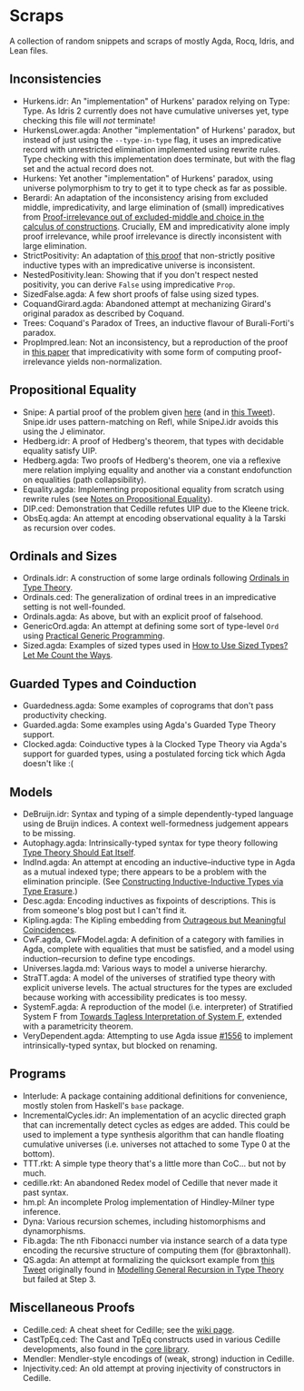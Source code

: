 # Scraps

A collection of random snippets and scraps of mostly Agda, Rocq, Idris, and Lean files.

## Inconsistencies

* Hurkens.idr: An "implementation" of Hurkens' paradox relying on Type: Type.
  As Idris 2 currently does not have cumulative universes yet, type checking this file will *not* terminate!
* HurkensLower.agda: Another "implementation" of Hurkens' paradox, but instead of just using the `--type-in-type` flag,
  it uses an impredicative record with unrestricted elimination implemented using rewrite rules.
  Type checking with this implementation does terminate, but with the flag set and the actual record does not.
* Hurkens: Yet another "implementation" of Hurkens' paradox,
  using universe polymorphism to try to get it to type check as far as possible.
* Berardi: An adaptation of the inconsistency arising from excluded middle, impredicativity,
  and large elimination of (small) impredicatives from
  [Proof-irrelevance out of excluded-middle and choice in the calculus of constructions](https://doi.org/10.1017/S0956796800001829).
  Crucially, EM and impredicativity alone imply proof irrelevance,
  while proof irrelevance is directly inconsistent with large elimination.
* StrictPositivity: An adaptation of [this proof](http://vilhelms.github.io/posts/why-must-inductive-types-be-strictly-positive/)
  that non-strictly positive inductive types with an impredicative universe is inconsistent.
* NestedPositivity.lean: Showing that if you don't respect nested positivity, you can derive `False` using impredicative `Prop`.
* SizedFalse.agda: A few short proofs of false using sized types.
* CoquandGirard.agda: Abandoned attempt at mechanizing Girard's original paradox as described by Coquand.
* Trees: Coquand's Paradox of Trees, an inductive flavour of Burali-Forti's paradox.
* PropImpred.lean: Not an inconsistency, but a reproduction of the proof in
  [this paper](https://doi.org/10.23638/LMCS-16(2:14)2020)
  that impredicativity with some form of computing proof-irrelevance yields non-normalization.

## Propositional Equality

* Snipe: A partial proof of the problem given [here](https://sympa.inria.fr/sympa/arc/coq-club/2020-10/msg00010.html)
  (and in [this Tweet](https://twitter.com/TaliaRinger/status/1314805118299037696)).
  Snipe.idr uses pattern-matching on Refl, while SnipeJ.idr avoids this using the J eliminator.
* Hedberg.idr: A proof of Hedberg's theorem, that types with decidable equality satisfy UIP.
* Hedberg.agda: Two proofs of Hedberg's theorem, one via a reflexive mere relation implying equality
  and another via a constant endofunction on equalities (path collapsibility).
* Equality.agda: Implementing propositional equality from scratch using rewrite rules 
  (see [Notes on Propositional Equality](https://ionathan.ch/2021/05/25/notes-on-equality.html)).
* DIP.ced: Demonstration that Cedille refutes UIP due to the Kleene trick.
* ObsEq.agda: An attempt at encoding observational equality à la Tarski as recursion over codes.

## Ordinals and Sizes
* Ordinals.idr: A construction of some large ordinals following [Ordinals in Type Theory](http://www.cse.chalmers.se/~coquand/ordinal.ps).
* Ordinals.ced: The generalization of ordinal trees in an impredicative setting is not well-founded.
* Ordinals.agda: As above, but with an explicit proof of falsehood.
* GenericOrd.agda: An attempt at defining some sort of type-level `Ord` using [Practical Generic Programming](https://jesper.sikanda.be/files/practical-generic-programming.pdf).
* Sized.agda: Examples of sized types used in [How to Use Sized Types? Let Me Count the Ways](https://ionathan.ch/2021/08/26/using-sized-types.html).

## Guarded Types and Coinduction
* Guardedness.agda: Some examples of coprograms that don't pass productivity checking.
* Guarded.agda: Some examples using Agda's Guarded Type Theory support.
* Clocked.agda: Coinductive types à la Clocked Type Theory via Agda's support for guarded types,
  using a postulated forcing tick which Agda doesn't like :(

## Models
* DeBruijn.idr: Syntax and typing of a simple dependently-typed language using de Bruijn indices.
  A context well-formedness judgement appears to be missing.
* Autophagy.agda: Intrinsically-typed syntax for type theory following
  [Type Theory Should Eat Itself](https://jmchapman.io/papers/lfmtp08_jmc.pdf).
* IndInd.agda: An attempt at encoding an inductive–inductive type in Agda as a mutual indexed type;
  there appears to be a problem with the elimination principle.
  (See [Constructing Inductive-Inductive Types via Type Erasure](https://eutypes.cs.ru.nl/eutypes_pmwiki/uploads/Main/books-of-abstracts-TYPES2019.pdf#page=20).)
* Desc.agda: Encoding inductives as fixpoints of descriptions. This is from someone's blog post but I can't find it.
* Kipling.agda: The Kipling embedding from [Outrageous but Meaningful Coincidences](https://personal.cis.strath.ac.uk/conor.mcbride/pub/DepRep/DepRep.pdf).
* CwF.agda, CwFModel.agda: A definition of a category with families in Agda, complete with equalities that must be satisfied,
  and a model using induction–recursion to define type encodings.
* Universes.lagda.md: Various ways to model a universe hierarchy.
* StraTT.agda: A model of the universes of stratified type theory with explicit universe levels.
  The actual structures for the types are excluded because working with accessibility predicates is too messy.
* SystemF.agda: A reproduction of the model (i.e. interpreter) of Stratified System F from
  [Towards Tagless Interpretation of System F](https://icfp23.sigplan.org/details/tyde-2023/12/),
  extended with a parametricity theorem.
* VeryDependent.agda: Attempting to use Agda issue [#1556](https://github.com/agda/agda/issues/1556)
  to implement intrinsically-typed syntax, but blocked on renaming.

## Programs

* Interlude: A package containing additional definitions for convenience, mostly stolen from Haskell's `base` package.
* IncrementalCycles.idr: An implementation of an acyclic directed graph that can incrementally detect cycles as edges are added.
  This could be used to implement a type synthesis algorithm that can handle floating cumulative universes
  (i.e. universes not attached to some Type 0 at the bottom).
* TTT.rkt: A simple type theory that's a little more than CoC... but not by much.
* cedille.rkt: An abandoned Redex model of Cedille that never made it past syntax.
* hm.pl: An incomplete Prolog implementation of Hindley-Milner type inference.
* Dyna: Various recursion schemes, including histomorphisms and dynamorphisms.
* Fib.agda: The nth Fibonacci number via instance search of a data type encoding the recursive structure of computing them
  (for @braxtonhall).
* QS.agda: An attempt at formalizing the quicksort example from [this Tweet](https://twitter.com/jonmsterling/status/1444640259552251921)
  originally found in [Modelling General Recursion in Type Theory](http://dx.doi.org/10.1017/S0960129505004822) but failed at Step 3.

## Miscellaneous Proofs

* Cedille.ced: A cheat sheet for Cedille; see the [wiki page](https://github.com/ionathanch/ionathanch/wiki/Cedille).
* CastTpEq.ced: The Cast and TpEq constructs used in various Cedille developments, also found in the [core library](https://github.com/cedille/cedille/tree/master/new-lib/core).
* Mendler: Mendler-style encodings of (weak, strong) induction in Cedille.
* Injectivity.ced: An old attempt at proving injectivity of constructors in Cedille.
